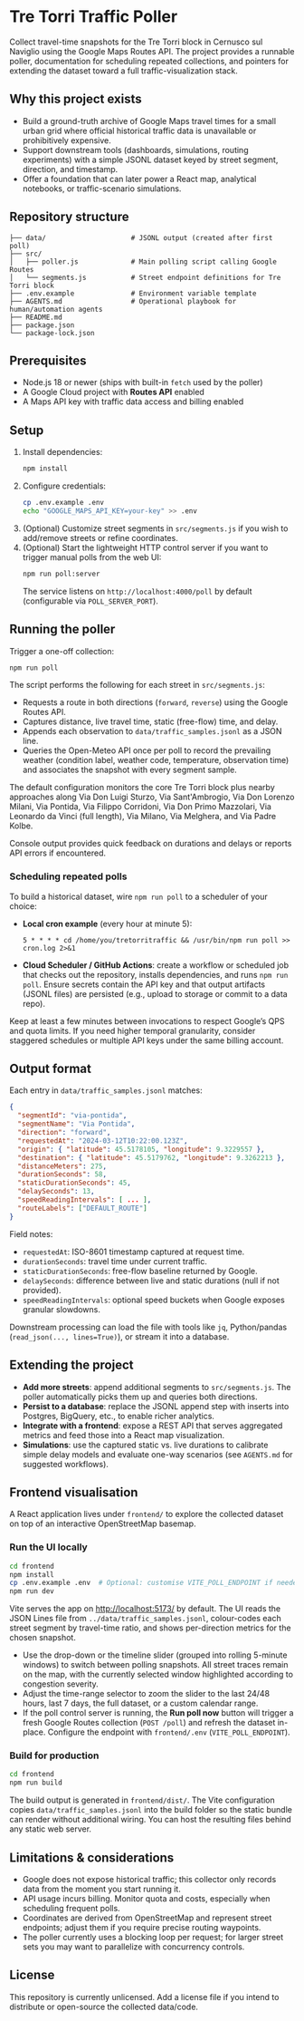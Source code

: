 # Tre Torri Traffic Poller

Collect travel-time snapshots for the Tre Torri block in Cernusco sul Naviglio using the Google Maps Routes API. The project provides a runnable poller, documentation for scheduling repeated collections, and pointers for extending the dataset toward a full traffic-visualization stack.

## Why this project exists

- Build a ground-truth archive of Google Maps travel times for a small urban grid where official historical traffic data is unavailable or prohibitively expensive.
- Support downstream tools (dashboards, simulations, routing experiments) with a simple JSONL dataset keyed by street segment, direction, and timestamp.
- Offer a foundation that can later power a React map, analytical notebooks, or traffic-scenario simulations.

## Repository structure

```
├── data/                     # JSONL output (created after first poll)
├── src/
│   ├── poller.js             # Main polling script calling Google Routes
│   └── segments.js           # Street endpoint definitions for Tre Torri block
├── .env.example              # Environment variable template
├── AGENTS.md                 # Operational playbook for human/automation agents
├── README.md
├── package.json
└── package-lock.json
```

## Prerequisites

- Node.js 18 or newer (ships with built-in `fetch` used by the poller)
- A Google Cloud project with **Routes API** enabled
- A Maps API key with traffic data access and billing enabled

## Setup

1. Install dependencies:
   ```bash
   npm install
   ```
2. Configure credentials:
   ```bash
   cp .env.example .env
   echo "GOOGLE_MAPS_API_KEY=your-key" >> .env
   ```
3. (Optional) Customize street segments in `src/segments.js` if you wish to add/remove streets or refine coordinates.
4. (Optional) Start the lightweight HTTP control server if you want to trigger manual polls from the web UI:
   ```bash
   npm run poll:server
   ```
   The service listens on `http://localhost:4000/poll` by default (configurable via `POLL_SERVER_PORT`).

## Running the poller

Trigger a one-off collection:
```bash
npm run poll
```

The script performs the following for each street in `src/segments.js`:
- Requests a route in both directions (`forward`, `reverse`) using the Google Routes API.
- Captures distance, live travel time, static (free-flow) time, and delay.
- Appends each observation to `data/traffic_samples.jsonl` as a JSON line.
- Queries the Open-Meteo API once per poll to record the prevailing weather (condition label, weather code, temperature, observation time) and associates the snapshot with every segment sample.

The default configuration monitors the core Tre Torri block plus nearby approaches along Via Don Luigi Sturzo, Via Sant'Ambrogio, Via Don Lorenzo Milani, Via Pontida, Via Filippo Corridoni, Via Don Primo Mazzolari, Via Leonardo da Vinci (full length), Via Milano, Via Melghera, and Via Padre Kolbe.

Console output provides quick feedback on durations and delays or reports API errors if encountered.

### Scheduling repeated polls

To build a historical dataset, wire `npm run poll` to a scheduler of your choice:

- **Local cron example** (every hour at minute 5):
  ```cron
  5 * * * * cd /home/you/tretorritraffic && /usr/bin/npm run poll >> cron.log 2>&1
  ```
- **Cloud Scheduler / GitHub Actions**: create a workflow or scheduled job that checks out the repository, installs dependencies, and runs `npm run poll`. Ensure secrets contain the API key and that output artifacts (JSONL files) are persisted (e.g., upload to storage or commit to a data repo).

Keep at least a few minutes between invocations to respect Google’s QPS and quota limits. If you need higher temporal granularity, consider staggered schedules or multiple API keys under the same billing account.

## Output format

Each entry in `data/traffic_samples.jsonl` matches:

```json
{
  "segmentId": "via-pontida",
  "segmentName": "Via Pontida",
  "direction": "forward",
  "requestedAt": "2024-03-12T10:22:00.123Z",
  "origin": { "latitude": 45.5178105, "longitude": 9.3229557 },
  "destination": { "latitude": 45.5179762, "longitude": 9.3262213 },
  "distanceMeters": 275,
  "durationSeconds": 58,
  "staticDurationSeconds": 45,
  "delaySeconds": 13,
  "speedReadingIntervals": [ ... ],
  "routeLabels": ["DEFAULT_ROUTE"]
}
```

Field notes:
- `requestedAt`: ISO-8601 timestamp captured at request time.
- `durationSeconds`: travel time under current traffic.
- `staticDurationSeconds`: free-flow baseline returned by Google.
- `delaySeconds`: difference between live and static durations (null if not provided).
- `speedReadingIntervals`: optional speed buckets when Google exposes granular slowdowns.

Downstream processing can load the file with tools like `jq`, Python/pandas (`read_json(..., lines=True)`), or stream it into a database.

## Extending the project

- **Add more streets**: append additional segments to `src/segments.js`. The poller automatically picks them up and queries both directions.
- **Persist to a database**: replace the JSONL append step with inserts into Postgres, BigQuery, etc., to enable richer analytics.
- **Integrate with a frontend**: expose a REST API that serves aggregated metrics and feed those into a React map visualization.
- **Simulations**: use the captured static vs. live durations to calibrate simple delay models and evaluate one-way scenarios (see `AGENTS.md` for suggested workflows).

## Frontend visualisation

A React application lives under `frontend/` to explore the collected dataset on top of an interactive OpenStreetMap basemap.

### Run the UI locally

```bash
cd frontend
npm install
cp .env.example .env  # Optional: customise VITE_POLL_ENDPOINT if needed
npm run dev
```

Vite serves the app on <http://localhost:5173/> by default. The UI reads the JSON Lines file from `../data/traffic_samples.jsonl`, colour-codes each street segment by travel-time ratio, and shows per-direction metrics for the chosen snapshot.

- Use the drop-down or the timeline slider (grouped into rolling 5-minute windows) to switch between polling snapshots. All street traces remain on the map, with the currently selected window highlighted according to congestion severity.
- Adjust the time-range selector to zoom the slider to the last 24/48 hours, last 7 days, the full dataset, or a custom calendar range.
- If the poll control server is running, the **Run poll now** button will trigger a fresh Google Routes collection (`POST /poll`) and refresh the dataset in-place. Configure the endpoint with `frontend/.env` (`VITE_POLL_ENDPOINT`).

### Build for production

```bash
cd frontend
npm run build
```

The build output is generated in `frontend/dist/`. The Vite configuration copies `data/traffic_samples.jsonl` into the build folder so the static bundle can render without additional wiring. You can host the resulting files behind any static web server.

## Limitations & considerations

- Google does not expose historical traffic; this collector only records data from the moment you start running it.
- API usage incurs billing. Monitor quota and costs, especially when scheduling frequent polls.
- Coordinates are derived from OpenStreetMap and represent street endpoints; adjust them if you require precise routing waypoints.
- The poller currently uses a blocking loop per request; for larger street sets you may want to parallelize with concurrency controls.

## License

This repository is currently unlicensed. Add a license file if you intend to distribute or open-source the collected data/code.

